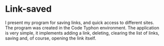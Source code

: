 # Link-saved
I present my program for saving links, and quick access to different sites. The program was created  in the Code Typhon environment. The application is very simple, it implements adding a link,  deleting, clearing the list of links, saving and, of course, opening the link itself.
